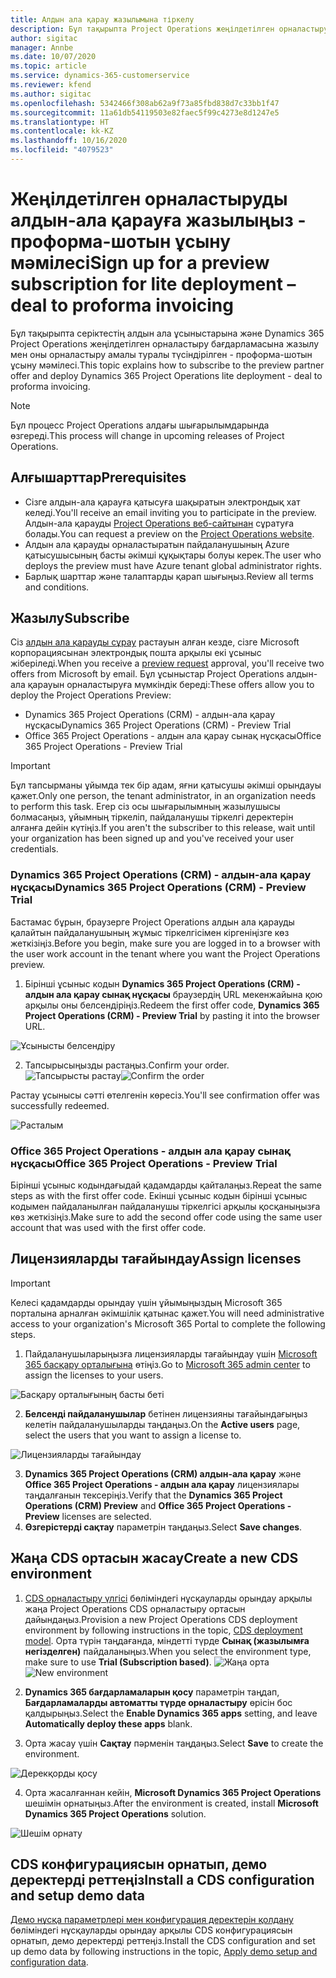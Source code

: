 ```yaml
---
title: Алдын ала қарау жазылымына тіркелу
description: Бұл тақырыпта Project Operations жеңілдетілген орналастыру бағдарламасына жазылу және оны орналастыру амалы туралы ақпарат берілген - проформа-шотын ұсыну мәмілесі.
author: sigitac
manager: Annbe
ms.date: 10/07/2020
ms.topic: article
ms.service: dynamics-365-customerservice
ms.reviewer: kfend
ms.author: sigitac
ms.openlocfilehash: 5342466f308ab62a9f73a85fbd838d7c33bb1f47
ms.sourcegitcommit: 11a61db54119503e82faec5f99c4273e8d1247e5
ms.translationtype: HT
ms.contentlocale: kk-KZ
ms.lasthandoff: 10/16/2020
ms.locfileid: "4079523"
---
```

# <a name="sign-up-for-a-preview-subscription-for-lite-deployment--deal-to-proforma-invoicing"></a><span data-ttu-id="a458a-103">Жеңілдетілген орналастыруды алдын-ала қарауға жазылыңыз - проформа-шотын ұсыну мәмілесі</span><span class="sxs-lookup"><span data-stu-id="a458a-103">Sign up for a preview subscription for lite deployment – deal to proforma invoicing</span></span>

<span data-ttu-id="a458a-104">Бұл тақырыпта серіктестің алдын ала ұсыныстарына және Dynamics 365 Project Operations жеңілдетілген орналастыру бағдарламасына жазылу мен оны орналастыру амалы туралы түсіндірілген - проформа-шотын ұсыну мәмілесі.</span><span class="sxs-lookup"><span data-stu-id="a458a-104">This topic explains how to subscribe to the preview partner offer and deploy Dynamics 365 Project Operations lite deployment - deal to proforma invoicing.</span></span>

> [!NOTE]
> <span data-ttu-id="a458a-105">Бұл процесс Project Operations алдағы шығарылымдарында өзгереді.</span><span class="sxs-lookup"><span data-stu-id="a458a-105">This process will change in upcoming releases of Project Operations.</span></span>

## <a name="prerequisites"></a><span data-ttu-id="a458a-106">Алғышарттар</span><span class="sxs-lookup"><span data-stu-id="a458a-106">Prerequisites</span></span>

- <span data-ttu-id="a458a-107">Сізге алдын-ала қарауға қатысуға шақыратын электрондық хат келеді.</span><span class="sxs-lookup"><span data-stu-id="a458a-107">You'll receive an email inviting you to participate in the preview.</span></span> <span data-ttu-id="a458a-108">Алдын-ала қарауды [Project Operations веб-сайтынан](https://dynamics.microsoft.com/en-us/project-operations/overview/) сұратуға болады.</span><span class="sxs-lookup"><span data-stu-id="a458a-108">You can request a preview on the [Project Operations website](https://dynamics.microsoft.com/en-us/project-operations/overview/).</span></span>
- <span data-ttu-id="a458a-109">Алдын ала қарауды орналастыратын пайдаланушының Azure қатысушысының басты әкімші құқықтары болуы керек.</span><span class="sxs-lookup"><span data-stu-id="a458a-109">The user who deploys the preview must have Azure tenant global administrator rights.</span></span>
- <span data-ttu-id="a458a-110">Барлық шарттар және талаптарды қарап шығыңыз.</span><span class="sxs-lookup"><span data-stu-id="a458a-110">Review all terms and conditions.</span></span>

## <a name="subscribe"></a><span data-ttu-id="a458a-111">Жазылу</span><span class="sxs-lookup"><span data-stu-id="a458a-111">Subscribe</span></span>

<span data-ttu-id="a458a-112">Сіз [алдын ала қарауды сұрау](https://forms.office.com/FormsPro/Pages/ResponsePage.aspx?id=v4j5cvGGr0GRqy180BHbR56j8lZs0FdAvwT75_WNFyxUMkRDV1NYQU5TNjE2VjhKOVBUNVg2R0s1NC4u) растауын алған кезде, сізге Microsoft корпорациясынан электрондық пошта арқылы екі ұсыныс жіберіледі.</span><span class="sxs-lookup"><span data-stu-id="a458a-112">When you receive a [preview request](https://forms.office.com/FormsPro/Pages/ResponsePage.aspx?id=v4j5cvGGr0GRqy180BHbR56j8lZs0FdAvwT75_WNFyxUMkRDV1NYQU5TNjE2VjhKOVBUNVg2R0s1NC4u) approval, you'll receive two offers from Microsoft by email.</span></span> <span data-ttu-id="a458a-113">Бұл ұсыныстар Project Operations алдын-ала қарауын орналастыруға мүмкіндік береді:</span><span class="sxs-lookup"><span data-stu-id="a458a-113">These offers allow you to deploy the Project Operations Preview:</span></span>

- <span data-ttu-id="a458a-114">Dynamics 365 Project Operations (CRM) - алдын-ала қарау нұсқасы</span><span class="sxs-lookup"><span data-stu-id="a458a-114">Dynamics 365 Project Operations (CRM) - Preview Trial</span></span>
- <span data-ttu-id="a458a-115">Office 365 Project Operations - алдын ала қарау сынақ нұсқасы</span><span class="sxs-lookup"><span data-stu-id="a458a-115">Office 365 Project Operations - Preview Trial</span></span>

> [!IMPORTANT]
> <span data-ttu-id="a458a-116">Бұл тапсырманы ұйымда тек бір адам, яғни қатысушы әкімші орындауы қажет.</span><span class="sxs-lookup"><span data-stu-id="a458a-116">Only one person, the tenant administrator, in an organization needs to perform this task.</span></span> <span data-ttu-id="a458a-117">Егер сіз осы шығарылымның жазылушысы болмасаңыз, ұйымның тіркеліп, пайдаланушы тіркелгі деректерін алғанға дейін күтіңіз.</span><span class="sxs-lookup"><span data-stu-id="a458a-117">If you aren't the subscriber to this release, wait until your organization has been signed up and you've received your user credentials.</span></span>

### <a name="dynamics-365-project-operations-crm---preview-trial"></a><span data-ttu-id="a458a-118">Dynamics 365 Project Operations (CRM) - алдын-ала қарау нұсқасы</span><span class="sxs-lookup"><span data-stu-id="a458a-118">Dynamics 365 Project Operations (CRM) - Preview Trial</span></span> 

<span data-ttu-id="a458a-119">Бастамас бұрын, браузерге Project Operations алдын ала қарауды қалайтын пайдаланушының жұмыс тіркелгісімен кіргеніңізге көз жеткізіңіз.</span><span class="sxs-lookup"><span data-stu-id="a458a-119">Before you begin, make sure you are logged in to a browser with the user work account in the tenant where you want the Project Operations preview.</span></span>

1. <span data-ttu-id="a458a-120">Бірінші ұсыныс кодын **Dynamics 365 Project Operations (CRM) - алдын ала қарау сынақ нұсқасы** браузердің URL мекенжайына қою арқылы оны белсендіріңіз.</span><span class="sxs-lookup"><span data-stu-id="a458a-120">Redeem the first offer code, **Dynamics 365 Project Operations (CRM) - Preview Trial** by pasting it into the browser URL.</span></span>

![Ұсынысты белсендіру](./media/16RedeemFirstOfferNew.png)

2. <span data-ttu-id="a458a-122">Тапсырысыңызды растаңыз.</span><span class="sxs-lookup"><span data-stu-id="a458a-122">Confirm your order.</span></span>
<span data-ttu-id="a458a-123">![Тапсырысты растау](./media/17ConfirmOrderNew.png)</span><span class="sxs-lookup"><span data-stu-id="a458a-123">![Confirm the order](./media/17ConfirmOrderNew.png)</span></span>

<span data-ttu-id="a458a-124">Растау ұсынысы сәтті өтелгенін көресіз.</span><span class="sxs-lookup"><span data-stu-id="a458a-124">You'll see confirmation offer was successfully redeemed.</span></span>

![Расталым](./media/18OrderConfirmationNew.png)

### <a name="office-365-project-operations---preview-trial"></a><span data-ttu-id="a458a-126">Office 365 Project Operations - алдын ала қарау сынақ нұсқасы</span><span class="sxs-lookup"><span data-stu-id="a458a-126">Office 365 Project Operations - Preview Trial</span></span>

<span data-ttu-id="a458a-127">Бірінші ұсыныс кодындағыдай қадамдарды қайталаңыз.</span><span class="sxs-lookup"><span data-stu-id="a458a-127">Repeat the same steps as with the first offer code.</span></span> <span data-ttu-id="a458a-128">Екінші ұсыныс кодын бірінші ұсыныс кодымен пайдаланылған пайдаланушы тіркелгісі арқылы қосқаныңызға көз жеткізіңіз.</span><span class="sxs-lookup"><span data-stu-id="a458a-128">Make sure to add the second offer code using the same user account that was used with the first offer code.</span></span>

## <a name="assign-licenses"></a><span data-ttu-id="a458a-129">Лицензияларды тағайындау</span><span class="sxs-lookup"><span data-stu-id="a458a-129">Assign licenses</span></span>

> [!IMPORTANT]
> <span data-ttu-id="a458a-130">Келесі қадамдарды орындау үшін ұйымыңыздың Microsoft 365 порталына арналған әкімшілік қатынас қажет.</span><span class="sxs-lookup"><span data-stu-id="a458a-130">You will need administrative access to your organization's Microsoft 365 Portal to complete the following steps.</span></span>


1. <span data-ttu-id="a458a-131">Пайдаланушыларыңызға лицензияларды тағайындау үшін [Microsoft 365 басқару орталығына](https://portal.office.com/) өтіңіз.</span><span class="sxs-lookup"><span data-stu-id="a458a-131">Go to [Microsoft 365 admin center](https://portal.office.com/) to assign the licenses to your users.</span></span>

![Басқару орталығының басты беті](./media/14AdminPortal.png)

2. <span data-ttu-id="a458a-133">**Белсенді пайдаланушылар** бетінен лицензияны тағайындағыңыз келетін пайдаланушыларды таңдаңыз.</span><span class="sxs-lookup"><span data-stu-id="a458a-133">On the **Active users** page, select the users that you want to assign a license to.</span></span>

![Лицензияларды тағайындау](./media/15AssignLicenses.png)

3. <span data-ttu-id="a458a-135">**Dynamics 365 Project Operations (CRM) алдын-ала қарау** және **Office 365 Project Operations - алдын ала қарау** лицензиялары таңдалғанын тексеріңіз.</span><span class="sxs-lookup"><span data-stu-id="a458a-135">Verify that the **Dynamics 365 Project Operations (CRM) Preview** and **Office 365 Project Operations - Preview** licenses are selected.</span></span> 
4. <span data-ttu-id="a458a-136">**Өзгерістерді сақтау** параметрін таңдаңыз.</span><span class="sxs-lookup"><span data-stu-id="a458a-136">Select **Save changes**.</span></span>

## <a name="create-a-new-cds-environment"></a><span data-ttu-id="a458a-137">Жаңа CDS ортасын жасау</span><span class="sxs-lookup"><span data-stu-id="a458a-137">Create a new CDS environment</span></span>

1. <span data-ttu-id="a458a-138">[CDS орналастыру үлгісі](lite-deployment.md) бөліміндегі нұсқауларды орындау арқылы жаңа Project Operations CDS орналастыру ортасын дайындаңыз.</span><span class="sxs-lookup"><span data-stu-id="a458a-138">Provision a new Project Operations CDS deployment environment by following instructions in the topic, [CDS deployment model](lite-deployment.md).</span></span> <span data-ttu-id="a458a-139">Орта түрін таңдағанда, міндетті түрде **Сынақ (жазылымға негізделген)** пайдаланыңыз.</span><span class="sxs-lookup"><span data-stu-id="a458a-139">When you select the environment type, make sure to use **Trial (Subscription based)**.</span></span>
<span data-ttu-id="a458a-140">![Жаңа орта](./media/19CreateEnvironment.png)</span><span class="sxs-lookup"><span data-stu-id="a458a-140">![New environment](./media/19CreateEnvironment.png)</span></span>

2. <span data-ttu-id="a458a-141">**Dynamics 365 бағдарламаларын қосу** параметрін таңдап, **Бағдарламаларды автоматты түрде орналастыру** өрісін бос қалдырыңыз.</span><span class="sxs-lookup"><span data-stu-id="a458a-141">Select the **Enable Dynamics 365 apps** setting, and leave **Automatically deploy these apps** blank.</span></span>  
3. <span data-ttu-id="a458a-142">Орта жасау үшін **Сақтау** пәрменін таңдаңыз.</span><span class="sxs-lookup"><span data-stu-id="a458a-142">Select **Save** to create the environment.</span></span>

![Дерекқорды қосу](./media/20CreateEnvironment1.png)

4. <span data-ttu-id="a458a-144">Орта жасалғаннан кейін, **Microsoft Dynamics 365 Project Operations** шешімін орнатыңыз.</span><span class="sxs-lookup"><span data-stu-id="a458a-144">After the environment is created, install **Microsoft Dynamics 365 Project Operations** solution.</span></span> 

![Шешім орнату](./media/21InstallSolution.png)

## <a name="install-a-cds-configuration-and-setup-demo-data"></a><span data-ttu-id="a458a-146">CDS конфигурациясын орнатып, демо деректерді реттеңіз</span><span class="sxs-lookup"><span data-stu-id="a458a-146">Install a CDS configuration and setup demo data</span></span>

<span data-ttu-id="a458a-147">[Демо нұсқа параметрлері мен конфигурация деректерін қолдану](lite-apply-demo-setup-config-data.md) бөліміндегі нұсқауларды орындау арқылы CDS конфигурациясын орнатып, демо деректерді реттеңіз.</span><span class="sxs-lookup"><span data-stu-id="a458a-147">Install the CDS configuration and set up demo data by following instructions in the topic, [Apply demo setup and configuration data](lite-apply-demo-setup-config-data.md).</span></span>
